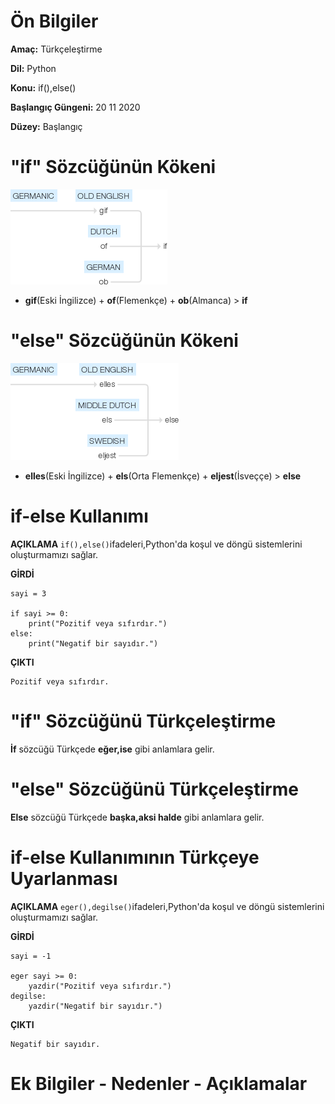 # Ön Bilgiler
**Amaç:** Türkçeleştirme

**Dil:** Python

**Konu:** if(),else()

**Başlangıç Güngeni:** 20 11 2020

**Düzey:** Başlangıç

# "if" Sözcüğünün Kökeni
![Görsel](/belgelik/görseller/kökenbilim/if.png)

- **gif**(Eski İngilizce) + **of**(Flemenkçe) + **ob**(Almanca)  > **if**

# "else" Sözcüğünün Kökeni
![Görsel](/belgelik/görseller/kökenbilim/else.png)

- **elles**(Eski İngilizce) + **els**(Orta Flemenkçe) + **eljest**(İsveççe)  > **else**

# if-else Kullanımı

**AÇIKLAMA**
`if(),else()`ifadeleri,Python'da koşul ve döngü sistemlerini oluşturmamızı sağlar. 

**GİRDİ**
```
sayi = 3

if sayi >= 0:
    print("Pozitif veya sıfırdır.")
else:
    print("Negatif bir sayıdır.")
```
**ÇIKTI**
```
Pozitif veya sıfırdır.
```

# "if" Sözcüğünü Türkçeleştirme
**İf** sözcüğü Türkçede **eğer,ise** gibi anlamlara gelir.

# "else" Sözcüğünü Türkçeleştirme
**Else** sözcüğü Türkçede **başka,aksi halde** gibi anlamlara gelir.

# if-else Kullanımının Türkçeye Uyarlanması

**AÇIKLAMA**
`eger(),degilse()`ifadeleri,Python'da koşul ve döngü sistemlerini oluşturmamızı sağlar. 

**GİRDİ**
```
sayi = -1

eger sayi >= 0:
    yazdir("Pozitif veya sıfırdır.")
degilse:
    yazdir("Negatif bir sayıdır.")
```
**ÇIKTI**
```
Negatif bir sayıdır.
```
# Ek Bilgiler - Nedenler - Açıklamalar
